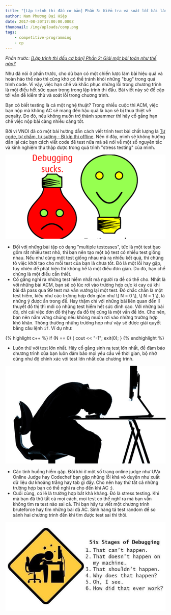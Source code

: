 ```yaml
---
title: "[Lập trình thi đấu cơ bản] Phần 3: Kiểm tra và soát lỗi bài làm"
author: Nam Phương Đại Hiệp
date: 2017-08-30T17:00:00.000Z
thumbnail: /img/uploads/comp.png
tags:
    - competitive-programming
    - cp
---
```


_Phần trước: [\[Lập trình thi đấu cơ bản\] Phần 2: Giải một bài toán như thế nào?](http://cowboycoder.vercel.app/article/lap-trinh-thi-dau-co-ban-phan-2-giai-mot-bai-toan-nhu-the-nao)_

Như đã nói ở phần trước, cho dù bạn có một chiến lược làm bài hiệu quả và hoàn hảo thế nào thì cũng khó có thể tránh khỏi những "bug" trong quá trình code. Vì vậy, việc hạn chế và khắc phục những lỗi trong chương trình là một điều hết sức quan trọng trong lập trình thi đấu. Bài viết này sẽ đề cập tới vấn đề kiểm thử và soát lỗi trong chương trình.

Bạn có biết testing là cả một nghệ thuật? Trong nhiều cuộc thi ACM, việc bạn nộp mà không AC sẽ mang đến hậu quả là bạn sẽ bị thua thiệt về penalty. Do đó, nếu không muốn trở thành spammer thì hãy cố gắng hạn chế việc nộp bài càng nhiều càng tốt.

Bời vì VNOI đã có một bài hướng dẫn cách viết trình test bài chất lượng là [Tự code, tự chấm, tự sướng - Bí kíp thi offline](http://vnoi.info/wiki/algo/skill/viet-trinh-cham). Nên ở đây, mình sẽ không hướng dẫn lại các bạn cách viết code để test nữa mà sẽ nói về một số nguyên tắc và kinh nghiệm thu thập được trong quá trình "stress testing" của mình.

![undefined](/img/uploads/0302.png)

-   Đối với những bài tập có dạng "multiple testcases", tức là một test bao gồm rất nhiều test nhỏ, thì bạn nên tạo một bộ test có nhiều test giống nhau. Nếu như cùng một test giống nhau mà ra nhiều kết quả, thì chứng tỏ việc khởi tạo cho mỗi test của bạn là chưa tốt. Đó là một lỗi hay gặp, tuy nhiên để phát hiện thì không hề là một điều đơn giản. Do đó, hạn chế chúng là một điều cần thiết.
-   Cố gắng nghĩ ra những test hiểm nhất mà người ra đề có thể cho. Nhất là với những bài ACM, bạn sẽ có lúc rơi vào trường hợp cực kì cay cú khi bài đã pass qua 99 test mà vẫn vướng lại một test. Đó chắc chắn là một test hiểm, kiểu như các trường hợp đơn giản như \\( N = 0 \\), \\( N = 1 \\), là những ý được ẩn trong đề. Hay thậm chí với những bài liên quan đến lí thuyết đồ thị thì mới có những test hiểm hết sức đỉnh cao. Với những bài đó, chỉ cái việc đơn đồ thị hay đa đồ thị cũng là một vấn đề lớn. Cho nên, bạn nên nắm vững chúng nếu không muốn rơi vào những trường hợp khó khăn. Thông thường những trường hợp như vậy sẽ được giải quyết bằng câu lệnh `if`. Ví dụ như:

{% highlight c++ %}
if (N == 0)
{
cout << "-1";
exit(0);
}
{% endhighlight %}

-   Luôn thử với test lớn nhất. Hãy cố gắng sinh ra test lớn nhất, để đảm bảo chương trình của bạn luôn đảm bảo mọi yêu cầu về thời gian, bộ nhớ cũng như độ chính xác với test lớn nhất của chương trình.

![undefined](/img/uploads/0303.jpg)

-   Các tình huống hiếm gặp. Đôi khi ở một số trang online judge như UVa Online Judge hay Codechef bạn gặp những lỗi khá vô duyên như xuất dữ liệu dư khoảng trắng hay tab gì đấy. Cho nên hay thử tất cả những trường hợp bạn có thể nghĩ ra cho đến khi AC :).
-   Cuối cùng, có lẽ là trường hợp bất khả kháng. Đó là stress testing. Khi mà bạn đã thử tất cả mọi cách, mọi test có thể nghĩ ra mà bạn vẫn không tìm ra test nào sai cả. Thì bạn hãy tự viết một chương trình bruteforce hay tìm những bài đã AC. Sinh hàng tá test random để so sánh hai chương trình đến khi tìm được test sai thì thôi.

![undefined](/img/uploads/0301.jpeg)
